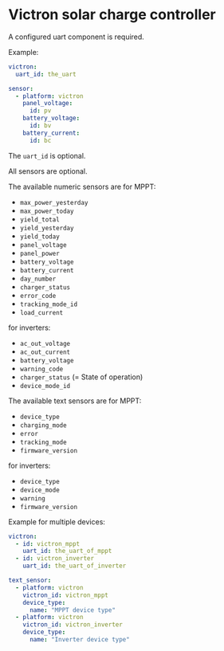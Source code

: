 # Victron solar charge controller

A configured uart component is required.

Example:
```yaml
victron:
  uart_id: the_uart

sensor:
  - platform: victron
    panel_voltage:
      id: pv
    battery_voltage:
      id: bv
    battery_current:
      id: bc
```

The `uart_id` is optional.

All sensors are optional.

The available numeric sensors are
for MPPT:
- `max_power_yesterday`
- `max_power_today`
- `yield_total`
- `yield_yesterday`
- `yield_today`
- `panel_voltage`
- `panel_power`
- `battery_voltage`
- `battery_current`
- `day_number`
- `charger_status`
- `error_code`
- `tracking_mode_id`
- `load_current`

for inverters:
- `ac_out_voltage`
- `ac_out_current`
- `battery_voltage`
- `warning_code`
- `charger_status` (= State of operation)
- `device_mode_id`


The available text sensors are
for MPPT:
- `device_type`
- `charging_mode`
- `error`
- `tracking_mode`
- `firmware_version`

for inverters:
- `device_type`
- `device_mode`
- `warning`
- `firmware_version`


Example for multiple devices:
```yaml
victron:
  - id: victron_mppt
    uart_id: the_uart_of_mppt
  - id: victron_inverter
    uart_id: the_uart_of_inverter

text_sensor:
  - platform: victron
    victron_id: victron_mppt
    device_type:
      name: "MPPT device type"
  - platform: victron
    victron_id: victron_inverter
    device_type:
      name: "Inverter device type"
```
